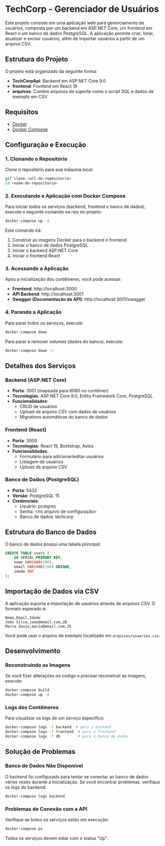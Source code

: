# TechCorp - Gerenciador de Usuários

Este projeto consiste em uma aplicação web para gerenciamento de usuários, composta por um backend em ASP.NET Core, um frontend em React e um banco de dados PostgreSQL. A aplicação permite criar, listar, atualizar e excluir usuários, além de importar usuários a partir de um arquivo CSV.

## Estrutura do Projeto

O projeto está organizado da seguinte forma:

- **TechCorpApi**: Backend em ASP.NET Core 9.0
- **frontend**: Frontend em React 19
- **arquivos**: Contém arquivos de suporte como o script SQL e dados de exemplo em CSV

## Requisitos

- [Docker](https://www.docker.com/products/docker-desktop/)
- [Docker Compose](https://docs.docker.com/compose/install/)

## Configuração e Execução

### 1. Clonando o Repositório

Clone o repositório para sua máquina local:

```bash
git clone <url-do-repositorio>
cd <nome-do-repositorio>
```

### 2. Executando a Aplicação com Docker Compose

Para iniciar todos os serviços (backend, frontend e banco de dados), execute o seguinte comando na raiz do projeto:

```bash
docker-compose up -d
```

Este comando irá:
1. Construir as imagens Docker para o backend e frontend
2. Iniciar o banco de dados PostgreSQL
3. Iniciar o backend ASP.NET Core
4. Iniciar o frontend React

### 3. Acessando a Aplicação

Após a inicialização dos contêineres, você pode acessar:

- **Frontend**: http://localhost:3000
- **API Backend**: http://localhost:3001
- **Swagger (Documentação da API)**: http://localhost:3001/swagger

### 4. Parando a Aplicação

Para parar todos os serviços, execute:

```bash
docker-compose down
```

Para parar e remover volumes (dados do banco), execute:

```bash
docker-compose down -v
```

## Detalhes dos Serviços

### Backend (ASP.NET Core)

- **Porta**: 3001 (mapeada para 8080 no contêiner)
- **Tecnologias**: ASP.NET Core 9.0, Entity Framework Core, PostgreSQL
- **Funcionalidades**:
  - CRUD de usuários
  - Upload de arquivo CSV com dados de usuários
  - Migrations automáticas do banco de dados

### Frontend (React)

- **Porta**: 3000
- **Tecnologias**: React 19, Bootstrap, Axios
- **Funcionalidades**:
  - Formulário para adicionar/editar usuários
  - Listagem de usuários
  - Upload de arquivo CSV

### Banco de Dados (PostgreSQL)

- **Porta**: 5432
- **Versão**: PostgreSQL 15
- **Credenciais**:
  - Usuário: postgres
  - Senha: <no arquivo de configuração>
  - Banco de dados: techcorp

## Estrutura do Banco de Dados

O banco de dados possui uma tabela principal:

```sql
CREATE TABLE users (
    id SERIAL PRIMARY KEY,
    nome VARCHAR(100),
    email VARCHAR(100) UNIQUE,
    idade INT
);
```

## Importação de Dados via CSV

A aplicação suporta a importação de usuários através de arquivos CSV. O formato esperado é:

```
Nome,Email,Idade
João Silva,joao@email.com,28
Maria Souza,maria@email.com,35
```

Você pode usar o arquivo de exemplo localizado em `arquivos/usuarios.csv`.

## Desenvolvimento

### Reconstruindo as Imagens

Se você fizer alterações no código e precisar reconstruir as imagens, execute:

```bash
docker-compose build
docker-compose up -d
```

### Logs dos Contêineres

Para visualizar os logs de um serviço específico:

```bash
docker-compose logs -f backend  # para o backend
docker-compose logs -f frontend  # para o frontend
docker-compose logs -f db        # para o banco de dados
```

## Solução de Problemas

### Banco de Dados Não Disponível

O backend foi configurado para tentar se conectar ao banco de dados várias vezes durante a inicialização. Se você encontrar problemas, verifique os logs do backend:

```bash
docker-compose logs backend
```

### Problemas de Conexão com a API

Verifique se todos os serviços estão em execução:

```bash
docker-compose ps
```

Todos os serviços devem estar com o status "Up".